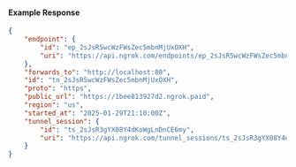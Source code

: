 <!-- Code generated for API Clients. DO NOT EDIT. -->

#### Example Response

```json
{
	"endpoint": {
		"id": "ep_2sJsR5wcWzFWsZec5mbnMjUxOXH",
		"uri": "https://api.ngrok.com/endpoints/ep_2sJsR5wcWzFWsZec5mbnMjUxOXH"
	},
	"forwards_to": "http://localhost:80",
	"id": "tn_2sJsR5wcWzFWsZec5mbnMjUxOXH",
	"proto": "https",
	"public_url": "https://1bee813927d2.ngrok.paid",
	"region": "us",
	"started_at": "2025-01-29T21:10:00Z",
	"tunnel_session": {
		"id": "ts_2sJsR3gYX08Y4dKoWgLnDnCE6my",
		"uri": "https://api.ngrok.com/tunnel_sessions/ts_2sJsR3gYX08Y4dKoWgLnDnCE6my"
	}
}
```
